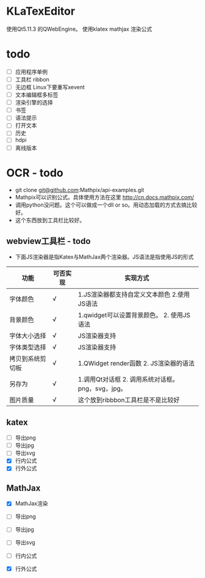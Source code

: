 # KLaTexEditor
使用Qt5.11.3 的QWebEngine。
使用klatex mathjax 渲染公式



# todo
- [ ] 应用程序单例
- [ ] 工具栏 ribbon
- [ ] 无边框 Linux下要重写xevent
- [ ] 文本编辑框多标签
- [ ] 渲染引擎的选择
- [ ] 书签
- [ ] 语法提示
- [ ] 打开文本
- [ ] 历史
- [ ] hdpi
- [ ] 离线版本

# OCR - todo
- git clone git@github.com:Mathpix/api-examples.git
- Mathpix可以识别公式。具体使用方法在这里 http://cn.docs.mathpix.com/
- 调用python没问题。这个可以做成一个dll or so。用动态加载的方式去搞比较好。
- 这个东西放到工具栏比较好。

## webview工具栏 - todo

- 下面JS渲染器是指Katex与MathJax两个渲染器。JS语法是指使用JS的形式 

功能 | 可否实现 |  实现方式  
-|-|-
字体颜色 | √ | 1.JS渲染器都支持自定义文本颜色 2.使用JS语法|
背景颜色 | √ | 1.qwidget可以设置背景颜色。 2. 使用JS语法 |
字体大小选择 | √ | JS渲染器支持 |
字体类型选择 | √ | JS渲染器支持|
拷贝到系统剪切板 | √ | 1.QWidget render函数 2. JS渲染器的语法
另存为 | √ | 1.调用Qt对话框 2. 调用系统对话框。 png，svg，jpg。
图片质量 | √ | 这个放到ribbbon工具栏是不是比较好

## katex
- [ ] 导出png
- [ ] 导出jpg
- [ ] 导出svg
- [x] 行内公式
- [x] 行外公式

## MathJax
- [x] MathJax渲染
- [ ] 导出png
- [ ] 导出jpg
- [ ] 导出svg
- [ ] 行内公式
- [x] 行外公式





